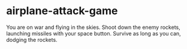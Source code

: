 # airplane-attack-game
You are on war and flying in the skies. Shoot down the enemy rockets, launching missiles with your space button. Survive as long as you can, dodging the rockets.
